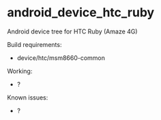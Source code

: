 android_device_htc_ruby
========================

Android device tree for HTC Ruby (Amaze 4G)

Build requirements:
* device/htc/msm8660-common

Working:
* ?

Known issues:
* ?
